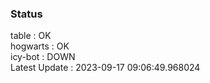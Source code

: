 ### Status


table : OK  
hogwarts : OK  
icy-bot : DOWN  
Latest Update : 2023-09-17 09:06:49.968024
